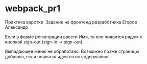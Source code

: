 # webpack_pr1
 Практика верстки. Задание на фронтенд разработчика Егоров Александр
 
Если в форме регистрации ввести Имя, то оно появится рядом с кнопкой sign-out (sign-in -> sign-out).

Выпадающее меню не обработано. Возможно позже страницы добавлю, если появятся идеи по их содержанию.

